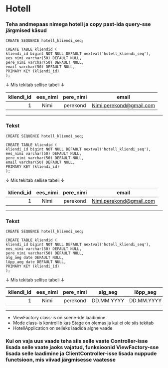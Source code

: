 # Hotell

### Teha andmepaas nimega hotell ja copy past-ida query-sse järgmised käsud

```
CREATE SEQUENCE hotell_kliendi_seq;

CREATE TABLE kliendid (
kliendi_id bigint NOT NULL DEFAULT nextval('hotell_kliendi_seq'),
ees_nimi varchar(50) DEFAULT NULL,
pere_nimi varchar(50) DEFAULT NULL,
email varchar(50) DEFAULT NULL,
PRIMARY KEY (kliendi_id)
);
```

&#8595; Mis tekitab sellise tabeli &#8595;

| kliendi_id | ees_nimi      | pere_nimi     | email                   |
| ----------:|:-------------:|:-------------:|:-----------------------:|
| 1          | Nimi          |perekond       | Nimi.perekond@gmail.com |
---
### Tekst
```
CREATE SEQUENCE hotell_kliendi_seq;

CREATE TABLE kliendid (
kliendi_id bigint NOT NULL DEFAULT nextval('hotell_kliendi_seq'),
ees_nimi varchar(50) DEFAULT NULL,
pere_nimi varchar(50) DEFAULT NULL,
email varchar(50) DEFAULT NULL,
PRIMARY KEY (kliendi_id)
);
```

&#8595; Mis tekitab sellise tabeli &#8595;

| kliendi_id | ees_nimi      | pere_nimi     | email                   |
| ----------:|:-------------:|:-------------:|:-----------------------:|
| 1          | Nimi          |perekond       | Nimi.perekond@gmail.com |
---
### Tekst
```
CREATE SEQUENCE hotell_kliendi_seq;

CREATE TABLE kliendid (
kliendi_id bigint NOT NULL DEFAULT nextval('hotell_kliendi_seq'),
ees_nimi varchar(50) DEFAULT NULL,
pere_nimi varchar(50) DEFAULT NULL,
alg_aeg date DEFAULT NULL,
lõpp_aeg date DEFAULT NULL,
PRIMARY KEY (kliendi_id)
);
```
&#8595; Mis tekitab sellise tabeli &#8595;

| kliendi_id | ees_nimi      | pere_nimi     | alg_aeg    | lõpp_aeg   |
| ----------:|:-------------:|:-------------:|:----------:|:----------:|
| 1          | Nimi          |perekond       | DD.MM.YYYY | DD.MM.YYYY |

***

- ViewFactory class-is on scene-ide laadimine
- Mode class-is kontrollib kas Stage on olemas ja kui ei ole siis tekitab
- HotellApplication on selleks laadida algne vaade

### Kui on vaja uus vaade teha siis selle vaate Controller-isse lisada selle vaate jaoks vajatud, funksioonid ViewFactory-sse lisada selle laadimine ja ClientController-isse lisada nuppude functsioon, mis viivad järgmisesse vaatesse

